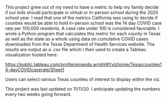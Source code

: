 This project grew out of my need to have a metric to help my family decide if our kids should participate in virtual or in-person school during the 2020 school year.  I read that one of the metrics California was using to decide if counties would be able to hold in-person school was the 14 day COVID case rate per 100,000 residents.  A case rate under 100 is considered favorable.  I wrote a Python program that calculates this metric for each county in Texas as well as the state as a whole using data on cumulative COVID cases downloaded from the Texas Department of Health Services website. The results are output as a .csv file which I then used to create a Tableau visualization hosted here:

https://public.tableau.com/profile/amanda.wright#!/vizhome/Texascounties14-dayCOVIDcaserate/Sheet1

Users can select various Texas counties of interest to display within the viz.

This project was last updated on 11/11/20.  I anticipate updating the numbers every two weeks going forward.  
